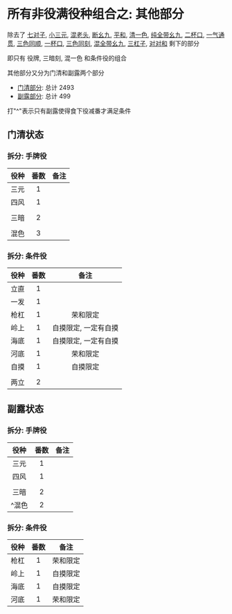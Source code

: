 # 所有非役满役种组合之: 其他部分

除去了 [七对子](../七对子专题), [小三元](../小三元专题), [混老头](../无小三元的一般形混老头专题), [断幺九](../一般形断幺九专题),
[平和](../无断幺的平和专题), [清一色](../无断幺平和的一般形清一色专题), [纯全带幺九](../无平和清一色的纯全带幺九专题),
[二杯口](../只含混全和混色的二杯口专题), [一气通贯](../无平和清一色的一气通贯专题), [三色同顺](../无断幺平和纯全的三色同顺专题),
[一杯口](../只含役牌双混的一杯口专题), [三色同刻](../无混老断幺纯全的三色同刻专题),
[混全带幺九](../只含役牌三暗杠混色的混全专题), [三杠子](../只含役牌混对对三暗的三杠专题),
[对对和](../只含役牌三暗混一色的对对专题) 剩下的部分

即只有 役牌, 三暗刻, 混一色 和条件役的组合

其他部分又分为门清和副露两个部分

- [门清部分](门清.md): 总计 2493
- [副露部分](副露.md): 总计 499

打"^"表示只有副露使得食下役减番才满足条件

## 门清状态

### 拆分: 手牌役

| 役种 | 番数 | 备注 |
|:--:|:--:|:--:|
| 三元 | 1  |
| 四风 | 1  |
|    |    |
| 三暗 | 2  |
|    |    |
| 混色 | 3  |

### 拆分: 条件役

| 役种 | 番数 |     备注      |
|:--:|:--:|:-----------:|
| 立直 | 1  |
| 一发 | 1  |
| 枪杠 | 1  |    荣和限定     |
| 岭上 | 1  | 自摸限定, 一定有自摸 |
| 海底 | 1  | 自摸限定, 一定有自摸 |
| 河底 | 1  |    荣和限定     |
| 自摸 | 1  |    自摸限定     |
|    |    |
| 两立 | 2  |

## 副露状态

### 拆分: 手牌役

| 役种  | 番数 | 备注 |
|:---:|:--:|:--:|
| 三元  | 1  |
| 四风  | 1  |
|     |    |
| 三暗  | 2  |
| ^混色 | 2  |

### 拆分: 条件役

| 役种 | 番数 |  备注  |
|:--:|:--:|:----:|
| 枪杠 | 1  | 荣和限定 |
| 岭上 | 1  | 自摸限定 |
| 海底 | 1  | 自摸限定 |
| 河底 | 1  | 荣和限定 |
